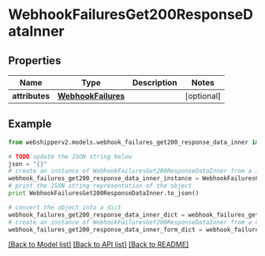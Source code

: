 # WebhookFailuresGet200ResponseDataInner


## Properties
Name | Type | Description | Notes
------------ | ------------- | ------------- | -------------
**attributes** | [**WebhookFailures**](WebhookFailures.md) |  | [optional] 

## Example

```python
from webshipperv2.models.webhook_failures_get200_response_data_inner import WebhookFailuresGet200ResponseDataInner

# TODO update the JSON string below
json = "{}"
# create an instance of WebhookFailuresGet200ResponseDataInner from a JSON string
webhook_failures_get200_response_data_inner_instance = WebhookFailuresGet200ResponseDataInner.from_json(json)
# print the JSON string representation of the object
print WebhookFailuresGet200ResponseDataInner.to_json()

# convert the object into a dict
webhook_failures_get200_response_data_inner_dict = webhook_failures_get200_response_data_inner_instance.to_dict()
# create an instance of WebhookFailuresGet200ResponseDataInner from a dict
webhook_failures_get200_response_data_inner_form_dict = webhook_failures_get200_response_data_inner.from_dict(webhook_failures_get200_response_data_inner_dict)
```
[[Back to Model list]](../README.md#documentation-for-models) [[Back to API list]](../README.md#documentation-for-api-endpoints) [[Back to README]](../README.md)


